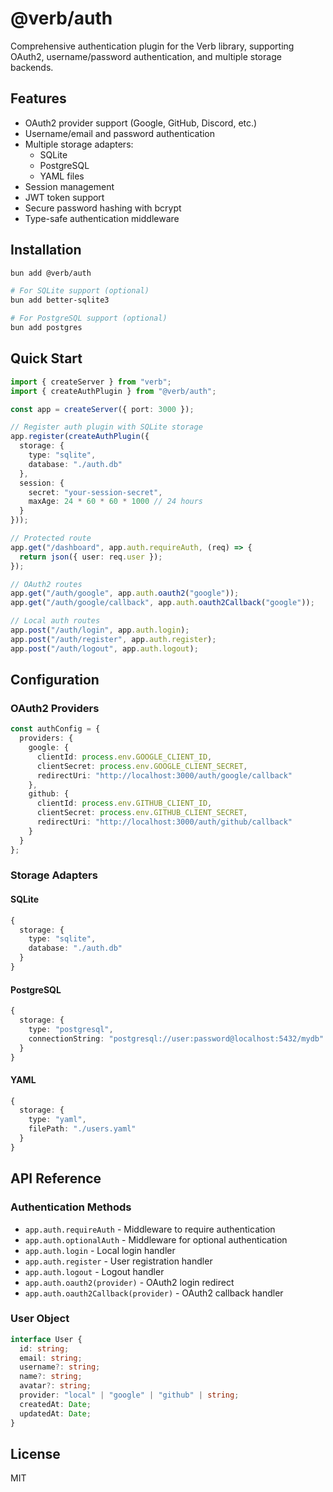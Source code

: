 # @verb/auth

Comprehensive authentication plugin for the Verb library, supporting OAuth2, username/password authentication, and multiple storage backends.

## Features

- OAuth2 provider support (Google, GitHub, Discord, etc.)
- Username/email and password authentication
- Multiple storage adapters:
  - SQLite
  - PostgreSQL
  - YAML files
- Session management
- JWT token support
- Secure password hashing with bcrypt
- Type-safe authentication middleware

## Installation

```bash
bun add @verb/auth

# For SQLite support (optional)
bun add better-sqlite3

# For PostgreSQL support (optional)
bun add postgres
```

## Quick Start

```typescript
import { createServer } from "verb";
import { createAuthPlugin } from "@verb/auth";

const app = createServer({ port: 3000 });

// Register auth plugin with SQLite storage
app.register(createAuthPlugin({
  storage: {
    type: "sqlite",
    database: "./auth.db"
  },
  session: {
    secret: "your-session-secret",
    maxAge: 24 * 60 * 60 * 1000 // 24 hours
  }
}));

// Protected route
app.get("/dashboard", app.auth.requireAuth, (req) => {
  return json({ user: req.user });
});

// OAuth2 routes
app.get("/auth/google", app.auth.oauth2("google"));
app.get("/auth/google/callback", app.auth.oauth2Callback("google"));

// Local auth routes
app.post("/auth/login", app.auth.login);
app.post("/auth/register", app.auth.register);
app.post("/auth/logout", app.auth.logout);
```

## Configuration

### OAuth2 Providers

```typescript
const authConfig = {
  providers: {
    google: {
      clientId: process.env.GOOGLE_CLIENT_ID,
      clientSecret: process.env.GOOGLE_CLIENT_SECRET,
      redirectUri: "http://localhost:3000/auth/google/callback"
    },
    github: {
      clientId: process.env.GITHUB_CLIENT_ID,
      clientSecret: process.env.GITHUB_CLIENT_SECRET,
      redirectUri: "http://localhost:3000/auth/github/callback"
    }
  }
};
```

### Storage Adapters

#### SQLite
```typescript
{
  storage: {
    type: "sqlite",
    database: "./auth.db"
  }
}
```

#### PostgreSQL
```typescript
{
  storage: {
    type: "postgresql",
    connectionString: "postgresql://user:password@localhost:5432/mydb"
  }
}
```

#### YAML
```typescript
{
  storage: {
    type: "yaml",
    filePath: "./users.yaml"
  }
}
```

## API Reference

### Authentication Methods

- `app.auth.requireAuth` - Middleware to require authentication
- `app.auth.optionalAuth` - Middleware for optional authentication
- `app.auth.login` - Local login handler
- `app.auth.register` - User registration handler
- `app.auth.logout` - Logout handler
- `app.auth.oauth2(provider)` - OAuth2 login redirect
- `app.auth.oauth2Callback(provider)` - OAuth2 callback handler

### User Object

```typescript
interface User {
  id: string;
  email: string;
  username?: string;
  name?: string;
  avatar?: string;
  provider: "local" | "google" | "github" | string;
  createdAt: Date;
  updatedAt: Date;
}
```

## License

MIT